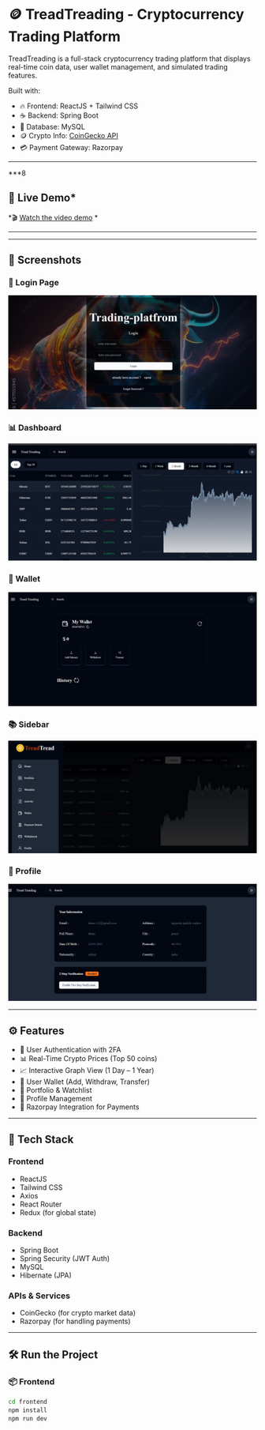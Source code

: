 # 🪙 TreadTreading - Cryptocurrency Trading Platform

TreadTreading is a full-stack cryptocurrency trading platform that displays real-time coin data, user wallet management, and simulated trading features.

Built with:
- 🔥 Frontend: ReactJS + Tailwind CSS
- ☕ Backend: Spring Boot
- 💾 Database: MySQL
- 🪙 Crypto Info: [CoinGecko API](https://www.coingecko.com/en/api)
- 💳 Payment Gateway: Razorpay

---
***8
## 🚀 Live Demo*

*🎬 [Watch the video demo](https://github.com/Rohitbrahankar/TradingPlatform/blob/master/treding_demo.mp4)  *

*****
---

## 📸 Screenshots

### 🔐 Login Page  
![Login](https://github.com/Rohitbrahankar/TradingPlatform/blob/master/login.png?raw=true)

### 📊 Dashboard  
![Dashboard](https://github.com/Rohitbrahankar/TradingPlatform/blob/master/home.png?raw=true)

### 💼 Wallet  
![Wallet](https://github.com/Rohitbrahankar/TradingPlatform/blob/master/wallet.png?raw=true)

### 📚 Sidebar  
![Sidebar](https://github.com/Rohitbrahankar/TradingPlatform/blob/master/sidebar.png?raw=true)

### 👤 Profile  
![Profile](https://github.com/Rohitbrahankar/TradingPlatform/blob/master/profile.png?raw=true)

---

## ⚙ Features

- 🔐 User Authentication with 2FA
- 📊 Real-Time Crypto Prices (Top 50 coins)
- 📈 Interactive Graph View (1 Day – 1 Year)
- 💼 User Wallet (Add, Withdraw, Transfer)
- 📑 Portfolio & Watchlist
- 👤 Profile Management
- 💸 Razorpay Integration for Payments

---

## 🧰 Tech Stack

### Frontend
- ReactJS
- Tailwind CSS
- Axios
- React Router
- Redux (for global state)


### Backend
- Spring Boot
- Spring Security (JWT Auth)
- MySQL
- Hibernate (JPA)

### APIs & Services
- CoinGecko (for crypto market data)
- Razorpay (for handling payments)

---

## 🛠 Run the Project

### 📦 Frontend
```bash
cd frontend
npm install
npm run dev

